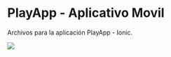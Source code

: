 # PlayApp - Aplicativo Movil

Archivos para la aplicación PlayApp - Ionic.

<img src="https://firebasestorage.googleapis.com/v0/b/playapp-419eb.appspot.com/o/PlayApp.PNG?alt=media&token=3ec085d9-707b-4e44-b3c5-c6183b23dff8" />

